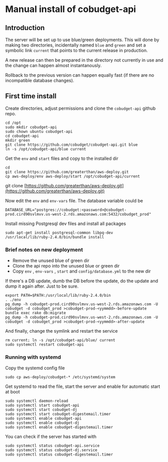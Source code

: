 # Manual install of cobudget-api

## Introduction

The server will be set up to use blue/green deployments. This will done by making two directories, incidentally named `blue` and `green` and set a symbolic link `current` that points to the current release in production.

A new release can then be prepared in the directory not currently in use and the change can happen almost instantanously.

Rollback to the previous version can happen equally fast \(if there are no incompatible database changes\).

## First time install

Create directories, adjust permissions and clone the `cobudget-api` github repo.

```
cd /opt
sudo mkdir cobudget-api
sudo chown ubuntu cobudget-api
cd cobudget-api
mkdir green
git clone https://github.com/cobudget/cobudget-api.git blue
ln -s /opt/cobudget-api/blue current
```

Get the `env` and `start` files and copy to the installed dir

```
cd
git clone https://github.com/greaterthan/aws-deploy.git
cp aws-deploy/env aws-deploy/start /opt/cobudget-api/current
```

git clone [https://github.com/greaterthan/aws-deploy.git](https://github.com/greaterthan/aws-deploy.git)

Now edit the `env`  and `env-vars`  file. The database variable could be

```
DATABASE_URL="postgres://cobudget:<password>@cobudget-prod.cird90svlmvv.us-west-2.rds.amazonaws.com:5432/cobudget_prod"
```

Install missing Postgresql dev files and install all packages

```
sudo apt-get install postgresql-common libpq-dev
/usr/local/lib/ruby-2.4.0/bin/bundle install
```

### Brief notes on new deployment

* Remove the unused blue of green dir
* Clone the api repo into the unused blue or green dir
* Copy `env` , `env-vars` , `start`  and `config/database.yml` to the new dir

If there's a DB update, dumb the DB before the update, do the update and dump it again after. Just to be sure.

```
export PATH=$PATH:/usr/local/lib/ruby-2.4.0/bin
. ./env
pg_dump -h cobudget-prod.cird90svlmvv.us-west-2.rds.amazonaws.com -U cobudget -d cobudget_prod >cobudget-prod-<yymmdd>-before-update
bundle exec rake db:migrate
pg_dump -h cobudget-prod.cird90svlmvv.us-west-2.rds.amazonaws.com -U cobudget -d cobudget_prod >cobudget-prod-<yymmdd>-after-update
```

And finally, change the symlink and restart the service

```
rm current; ln -s /opt/cobudget-api/blue/ current
sudo systemctl restart cobudget-api
```

### Running with systemd

Copy the systemd config file

```
sudo cp aws-deploy/cobudget-* /etc/systemd/system
```

Get systemd to read the file, start the server and enable for automatic start at boot

```
sudo systemctl daemon-reload
sudo systemctl start cobudget-api
sudo systemctl start cobudget-dj
sudo systemctl start cobudget-digestemail.timer
sudo systemctl enable cobudget-api
sudo systemctl enable cobudget-dj
sudo systemctl enable cobudget-digestemail.timer
```

You can check if the server has started with

```
sudo systemctl status cobudget-api.service
sudo systemctl status cobudget-dj.service
sudo systemctl status cobudget-digestemail.timer
```



